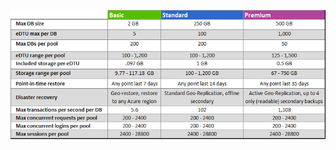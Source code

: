 ![Service Tiers for Elastic DB Pools](./media/sql-database-service-tiers-table-elastic-db-pools/sql-database-service-tiers-table-elastic-db-pools.png)